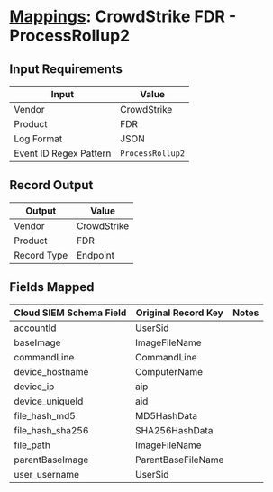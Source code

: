 # [Mappings](README.md): CrowdStrike FDR - ProcessRollup2

## Input Requirements

|Input|Value|
|-----|-----|
|Vendor|CrowdStrike|
|Product|FDR|
|Log Format|JSON|
|Event ID Regex Pattern|`ProcessRollup2`|

## Record Output

|Output|Value|
|------|-----|
|Vendor|CrowdStrike|
|Product|FDR|
|Record Type|Endpoint|

## Fields Mapped

|Cloud SIEM Schema Field|Original Record Key|Notes|
|-----------------------|-------------------|-----|
|accountId|UserSid||
|baseImage|ImageFileName||
|commandLine|CommandLine||
|device_hostname|ComputerName||
|device_ip|aip||
|device_uniqueId|aid||
|file_hash_md5|MD5HashData||
|file_hash_sha256|SHA256HashData||
|file_path|ImageFileName||
|parentBaseImage|ParentBaseFileName||
|user_username|UserSid||

